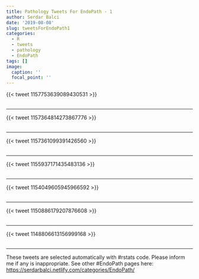 ```yaml
---
title: Pathology Tweets For EndoPath - 1
author: Serdar Balci
date: '2019-08-08'
slug: tweetsForEndoPath1
categories:
  - R
  - tweets
  - pathology
  - EndoPath
tags: []
image:
  caption: ''
  focal_point: ''
---
```



{{< tweet 1157753639089430531 >}}
<br>
<br>
<hr>
{{< tweet 1157364814273867776 >}}
<br>
<br>
<hr>
{{< tweet 1157361099391426560 >}}
<br>
<br>
<hr>
{{< tweet 1155937171435483136 >}}
<br>
<br>
<hr>
{{< tweet 1154049605945966592 >}}
<br>
<br>
<hr>
{{< tweet 1150886179207876608 >}}
<br>
<br>
<hr>
{{< tweet 1148806613156999168 >}}
<br>
<br>
<hr>


These tweets are selected automatically with #rstats code. Please inform me if any is inappropriate.
See other #EndoPath pages here: https://serdarbalci.netlify.com/categories/EndoPath/
